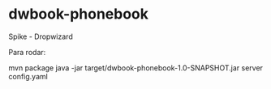 # dwbook-phonebook
Spike - Dropwizard


Para rodar:

  mvn package
  java -jar target/dwbook-phonebook-1.0-SNAPSHOT.jar server config.yaml

